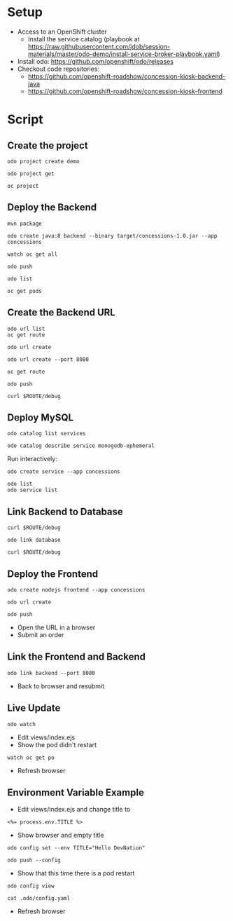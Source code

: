 # Setup

* Access to an OpenShift cluster
  * Install the service catalog (playbook at https://raw.githubusercontent.com/jdob/session-materials/master/odo-demo/install-service-broker-playbook.yaml)
* Install odo: https://github.com/openshift/odo/releases
* Checkout code repositories:
  * https://github.com/openshift-roadshow/concession-kiosk-backend-java
  * https://github.com/openshift-roadshow/concession-kiosk-frontend

# Script

## Create the project
```
odo project create demo
```
```
odo project get
```
```
oc project
```

## Deploy the Backend
```
mvn package
```
```
odo create java:8 backend --binary target/concessions-1.0.jar --app concessions
```
```
watch oc get all
```
```
odo push
```
```
odo list
```
```
oc get pods
```

## Create the Backend URL
```
odo url list
oc get route
```
```
odo url create
```
```
odo url create --port 8080
```
```
oc get route
```
```
odo push
```
```
curl $ROUTE/debug
```

## Deploy MySQL
```
odo catalog list services
```
```
odo catalog describe service monogodb-ephemeral
```
Run interactively:
```
odo create service --app concessions
```
```
odo list
odo service list
```

## Link Backend to Database
```
curl $ROUTE/debug
```
```
odo link database
```
```
curl $ROUTE/debug
```

## Deploy the Frontend
```
odo create nodejs frontend --app concessions
```
```
odo url create
```
```
odo push
```
* Open the URL in a browser
* Submit an order

## Link the Frontend and Backend
```
odo link backend --port 8080
```
* Back to browser and resubmit

## Live Update
```
odo watch
```
* Edit views/index.ejs
* Show the pod didn't restart
```
watch oc get po
```
* Refresh browser

## Environment Variable Example
* Edit views/index.ejs and change title to
```
<%= process.env.TITLE %>
```
* Show browser and empty title
```
odo config set --env TITLE="Hello DevNation"
```
```
odo push --config
```
* Show that this time there is a pod restart
```
odo config view
```
```
cat .odo/config.yaml
```
* Refresh browser
